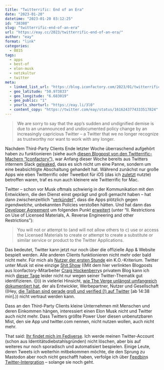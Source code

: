 ```yaml
---
title: "Twitterrific: End of an Era"
date: "2023-01-20"
datetime: "2023-01-20 03:12:25"
id: "38380"
slug: "twitterrific-end-of-an-era"
url: "https://eay.cc/2023/twitterrific-end-of-an-era/"
author: "eay"
format: "link"
categories:
  - 0815
tags:
  - apps
  - best-of
  - elon-musk
  - netzkultur
  - twitter
meta:
  - linked_list_url: "https://blog.iconfactory.com/2023/01/twitterrific-end-of-an-era/"
  - geo_latitude: "50.973833"
  - geo_longitude: "6.683019"
  - geo_public: "1"
  - yourls_shorturl: "https://eay.li/3l0"
  - content_copy: "https://twitter.com/eay/status/1616243774333517824"
---
```


> We are sorry to say that the app’s sudden and undignified demise is due to an unannounced and undocumented policy change by an increasingly capricious Twitter – a Twitter that we no longer recognize as trustworthy nor want to work with any longer.

Nachdem Third-Party Clients Ende letzter Woche überraschend aufgehört haben zu funktionieren (siehe auch [diesen Blogpost von den Twitterrific-Machern “Iconfactory”](https://blog.iconfactory.com/2023/01/state-of-the-twitterverse/)), war Anfang dieser Woche bereits aus Twitters internem Slack [geleaked](https://www.heise.de/news/Twitter-Sperre-von-Drittanbieter-Apps-sind-beabsichtigt-7459500.html), dass es sich nicht um eine Panne, sondern um eine beabsichtigte Abschaltung gehandelt hat. Während zunächst nur große Apps wie eben Twitterrific oder Tweetbot für iOS (das ich [zuletzt](https://eay.cc/2021/status-2021-01-26-2241/) nutzte) betroffen waren, traf es nun auch kleinere wie Twitterrific for Mac.

Twitter – schon vor Musk oftmals schwierig in der Kommunikation mit den Entwicklern, die den Dienst einst geprägt und groß gemacht haben – hat dann zwischenzeitlich “[verkündet](https://twitter.com/TwitterDev/status/1615405842735714304)”, dass die Apps plötzlich gegen _irgendwelche_, unbekannten Policies verstoßen hätten. Und hat dann das [Developer Agreement](https://developer.twitter.com/en/developer-terms/agreement) um folgenden Punkt [erweitert](https://www.theverge.com/2023/1/19/23562947/twitter-third-party-client-tweetbot-twitterific-ban-rules) (unter “II. Restrictions on Use of Licensed Materials, A. Reverse Engineering and other Restrictions”):

> You will not or attempt to (and will not allow others to c) use or access the Licensed Materials to create or attempt to create a substitute or similar service or product to the Twitter Applications.

Das bedeutet, Twitter kann jetzt nur noch über die offizielle App & Website bespielt werden. Alle anderen Clients funktionieren nicht mehr oder bald nicht mehr. Für mich als [Nutzer der ersten Stunde](https://eay.cc/2022/16-jahre-twitter/) ein K.O.-Kriterium. Twitter unter Musk ist eine einzige [Shit Show](https://furbo.org/2023/01/15/the-shit-show/) ((Mit dem hier verlinkten Blogposts aus Iconfactory-Mitarbeiter [Craig Hockenberry](https://mastodon.social/@chockenberry)s privatem Blog kann ich mich [dieser Tage](https://eay.cc/2023/status-2023-01-07-2355/) leider nicht nur wegen seiner Twitter-Thematik gut identifizieren. 😔)) in vielerlei Hinsicht, [wie The Verge unlängst umfangreich dokumentiert hat](https://www.theverge.com/23551060/elon-musk-twitter-takeover-layoffs-workplace-salute-emoji), der als Entwickler, Werbepartner, Nutzer und Gesellschaft ((Hey, [die Taliban sind gerade groß und verified (!) auf Twitter](https://anchor.fm/hakendran/episodes/Vogel-zu-verkaufen-e1tk605) \[ab 14:38 min\].)) nicht vertraut werden kann.

Dass an den Third-Party Clients kleine Unternehmen mit Menschen und deren Einkommen hängen, interessiert einen Elon Musk nicht und Twitter auch nicht mehr. Dass Twitters größte Power User diesen unbenutzbaren Mist, den sie App und twitter.com nennen, nicht nutzen wollen, auch nicht mehr.

That said: [Ihr findet mich im Fediverse](https://eay.social/@eay). Ich werde meinen Twitter-Account (schon aus Identitäts­diebstahls­gründen) nicht löschen, aber bis auf weiteres nur noch sporadisch und automatisiert bespielen. Einige Leute, deren Tweets ich weiterhin mitbekommen möchte, die den Sprung zu Mastodon aber noch nicht geschafft haben, verfolge ich über [Feedbin](https://feedbin.com/)s [Twitter-Intergration](https://feedbin.com/blog/2018/01/11/feedbin-is-the-best-way-to-read-twitter/) – solange sie noch geht.
